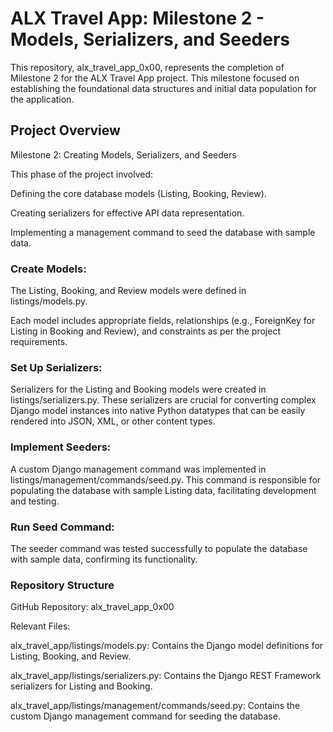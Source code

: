 # ALX Travel App: Milestone 2 - Models, Serializers, and Seeders
This repository, alx_travel_app_0x00, represents the completion of Milestone 2 for the ALX Travel App project. This milestone focused on establishing the foundational data structures and initial data population for the application.

## Project Overview
Milestone 2: Creating Models, Serializers, and Seeders

This phase of the project involved:

Defining the core database models (Listing, Booking, Review).

Creating serializers for effective API data representation.

Implementing a management command to seed the database with sample data.


### Create Models:

The Listing, Booking, and Review models were defined in listings/models.py.

Each model includes appropriate fields, relationships (e.g., ForeignKey for Listing in Booking and Review), and constraints as per the project requirements.

### Set Up Serializers:

Serializers for the Listing and Booking models were created in listings/serializers.py. These serializers are crucial for converting complex Django model instances into native Python datatypes that can be easily rendered into JSON, XML, or other content types.

### Implement Seeders:

A custom Django management command was implemented in listings/management/commands/seed.py. This command is responsible for populating the database with sample Listing data, facilitating development and testing.

### Run Seed Command:

The seeder command was tested successfully to populate the database with sample data, confirming its functionality.

### Repository Structure
GitHub Repository: alx_travel_app_0x00

Relevant Files:

alx_travel_app/listings/models.py: Contains the Django model definitions for Listing, Booking, and Review.

alx_travel_app/listings/serializers.py: Contains the Django REST Framework serializers for Listing and Booking.

alx_travel_app/listings/management/commands/seed.py: Contains the custom Django management command for seeding the database.

